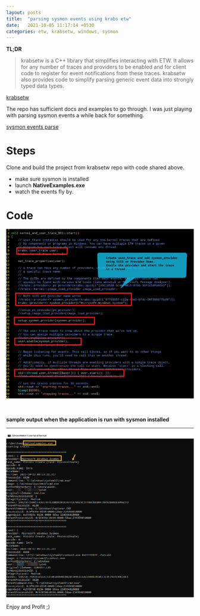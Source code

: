```yaml
---
layout: posts
title:  "parsing sysmon events using krabs etw"
date:   2021-10-05 11:17:14 +0530
categories: etw, krabsetw, windows, sysmon
---
```


**TL;DR**

> krabsetw is a C++ library that simplifies interacting with ETW. It allows for
> any number of traces and providers to be enabled and for client code to
> register for event notifications from these traces. krabsetw also provides
> code to simplify parsing generic event data into strongly typed data types.

[krabsetw](https://github.com/microsoft/krabsetw)

The repo has sufficient docs and examples to go through.
I was just playing with parsing sysmon events a while back for something.

[sysmon events parse](https://gist.github.com/manurautela/1c5079dff426c338aa9e2fe6e3f8d0de)


# Steps
Clone and build the project from krabsetw repo with code shared above.
* make sure sysmon is installed
* launch **NativeExamples.exe**
* watch the events fly by.

# Code
![setup](/assets/images/sysmon-krabsetw/setup_krabsetw.jpg)

<br>

**sample output when the application is run with sysmon installed**

___

![output](/assets/images/sysmon-krabsetw/sysmon_output.jpg)


Enjoy and Profit ;)

